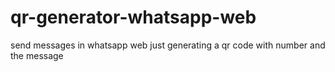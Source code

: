 # qr-generator-whatsapp-web
send messages in whatsapp web just generating a qr code with number and the message
